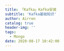 ```yaml
---
title: 「Kafka」Kafka安装
subtitle: 'Kafka基础知识'
author: Airren
catalog: true
header-img: ''
tags:
  - Mongo
date: 2020-08-17 10:42:00
---
```


